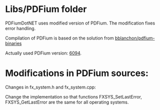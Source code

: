 # Libs/PDFium folder

PDFiumDotNET uses modified version of PDFium. The modification fixes error handling.

Compilation of PDFium is based on the solution from [bblanchon/pdfium-binaries](https://github.com/bblanchon)

Actually used PDFium version: [6094](https://pdfium.googlesource.com/pdfium/+/refs/heads/chromium/6094).

# Modifications in PDFium sources:

Changes in fx_system.h and fx_system.cpp:

Change the implementation so that functions FXSYS_SetLastError, FXSYS_GetLastError are the same for all operating systems.
